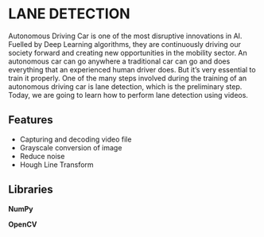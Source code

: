 
# LANE DETECTION

Autonomous Driving Car is one of the most disruptive innovations in AI. Fuelled by Deep Learning algorithms, they are continuously driving our society forward and creating new opportunities in the mobility sector. An autonomous car can go anywhere a traditional car can go and does everything that an experienced human driver does. But it’s very essential to train it properly. One of the many steps involved during the training of an autonomous driving car is lane detection, which is the preliminary step. Today, we are going to learn how to perform lane detection using videos.



## Features

- Capturing and decoding video file
- Grayscale conversion of image
- Reduce noise
- Hough Line Transform
  
## Libraries

**NumPy** 

**OpenCV** 

  